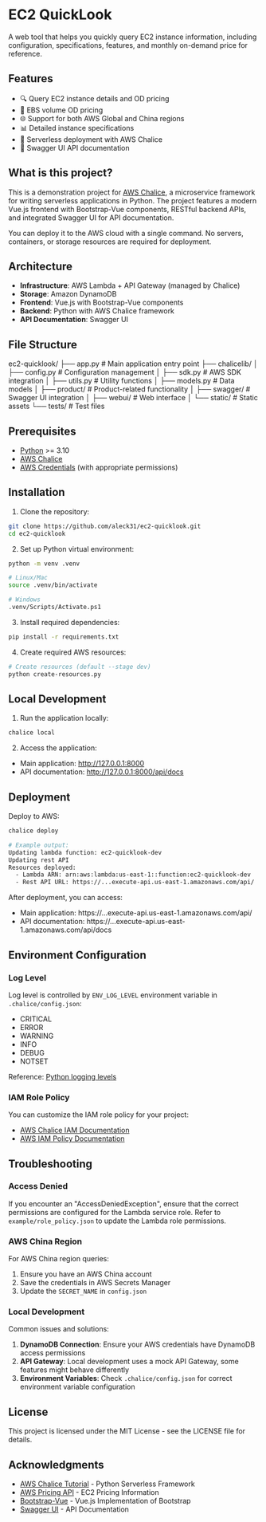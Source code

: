 # EC2 QuickLook

A web tool that helps you quickly query EC2 instance information, including configuration, specifications, features, and monthly on-demand price for reference.

## Features

- 🔍 Query EC2 instance details and OD pricing
- 💾 EBS volume OD pricing
- 🌐 Support for both AWS Global and China regions
- 📊 Detailed instance specifications
- 🚀 Serverless deployment with AWS Chalice
- 📝 Swagger UI API documentation

## What is this project?

This is a demonstration project for [AWS Chalice](https://aws.github.io/chalice/), a microservice framework for writing serverless applications in Python. The project features a modern Vue.js frontend with Bootstrap-Vue components, RESTful backend APIs, and integrated Swagger UI for API documentation.

You can deploy it to the AWS cloud with a single command. No servers, containers, or storage resources are required for deployment.

## Architecture

- **Infrastructure**: AWS Lambda + API Gateway (managed by Chalice)
- **Storage**: Amazon DynamoDB
- **Frontend**: Vue.js with Bootstrap-Vue components
- **Backend**: Python with AWS Chalice framework
- **API Documentation**: Swagger UI

## File Structure

ec2-quicklook/
├── app.py                 # Main application entry point
├── chalicelib/
│   ├── config.py         # Configuration management
│   ├── sdk.py            # AWS SDK integration
│   ├── utils.py          # Utility functions
│   ├── models.py         # Data models
│   ├── product/          # Product-related functionality
│   ├── swagger/          # Swagger UI integration
│   ├── webui/             # Web interface
│   └── static/          # Static assets
└── tests/               # Test files

## Prerequisites

- [Python](https://www.python.org/downloads/release/python-3100/) >= 3.10
- [AWS Chalice](https://aws.github.io/chalice/)
- [AWS Credentials](https://docs.aws.amazon.com/cli/latest/userguide/cli-configure-files.html) (with appropriate permissions)

## Installation

1. Clone the repository:
```bash
git clone https://github.com/aleck31/ec2-quicklook.git
cd ec2-quicklook
```

2. Set up Python virtual environment:
```bash
python -m venv .venv

# Linux/Mac
source .venv/bin/activate

# Windows
.venv/Scripts/Activate.ps1
```

3. Install required dependencies:
```bash
pip install -r requirements.txt
```

4. Create required AWS resources:
```bash
# Create resources (default --stage dev)
python create-resources.py
```

## Local Development

1. Run the application locally:
```bash
chalice local
```

2. Access the application:
- Main application: http://127.0.0.1:8000
- API documentation: http://127.0.0.1:8000/api/docs

## Deployment

Deploy to AWS:
```bash
chalice deploy

# Example output:
Updating lambda function: ec2-quicklook-dev
Updating rest API
Resources deployed:
  - Lambda ARN: arn:aws:lambda:us-east-1::function:ec2-quicklook-dev
  - Rest API URL: https://...execute-api.us-east-1.amazonaws.com/api/
```

After deployment, you can access:
- Main application: https://...execute-api.us-east-1.amazonaws.com/api/
- API documentation: https://...execute-api.us-east-1.amazonaws.com/api/docs

## Environment Configuration

### Log Level

Log level is controlled by `ENV_LOG_LEVEL` environment variable in `.chalice/config.json`:

- CRITICAL
- ERROR
- WARNING
- INFO
- DEBUG
- NOTSET

Reference: [Python logging levels](https://docs.python.org/3/library/logging.html#levels)

### IAM Role Policy

You can customize the IAM role policy for your project:

- [AWS Chalice IAM Documentation](https://aws.github.io/chalice/topics/configfile#iam-policy-file)
- [AWS IAM Policy Documentation](https://docs.aws.amazon.com/IAM/latest/UserGuide/reference_policies.html)

## Troubleshooting

### Access Denied
If you encounter an "AccessDeniedException", ensure that the correct permissions are configured for the Lambda service role. Refer to `example/role_policy.json` to update the Lambda role permissions.

### AWS China Region
For AWS China region queries:
1. Ensure you have an AWS China account
2. Save the credentials in AWS Secrets Manager
3. Update the `SECRET_NAME` in `config.json`

### Local Development
Common issues and solutions:

1. **DynamoDB Connection**: Ensure your AWS credentials have DynamoDB access permissions
2. **API Gateway**: Local development uses a mock API Gateway, some features might behave differently
3. **Environment Variables**: Check `.chalice/config.json` for correct environment variable configuration

## License

This project is licensed under the MIT License - see the LICENSE file for details.

## Acknowledgments

- [AWS Chalice Tutorial](https://aws.github.io/chalice/tutorials/index.html) - Python Serverless Framework
- [AWS Pricing API](https://aws.amazon.com/aws-cost-management/aws-price-list-api/) - EC2 Pricing Information
- [Bootstrap-Vue](https://bootstrap-vue.org/) - Vue.js Implementation of Bootstrap
- [Swagger UI](https://swagger.io/tools/swagger-ui/) - API Documentation
